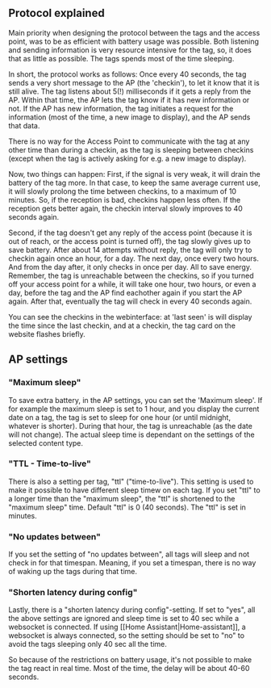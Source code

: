 ## Protocol explained
Main priority when designing the protocol between the tags and the access point, was to be as efficient with battery usage was possible. Both listening and sending information is very resource intensive for the tag, so, it does that as little as possible. The tags spends most of the time sleeping. 

In short, the protocol works as follows: Once every 40 seconds, the tag sends a very short message to the AP (the 'checkin'), to let it know that it is still alive. The tag listens about 5(!) milliseconds if it gets a reply from the AP. Within that time, the AP lets the tag know if it has new information or not. If the AP has new information, the tag initiates a request for the information (most of the time, a new image to display), and the AP sends that data.

There is no way for the Access Point to communicate with the tag at any other time than during a checkin, as the tag is sleeping between checkins (except when the tag is actively asking for e.g. a new image to display).

Now, two things can happen: First, if the signal is very weak, it will drain the battery of the tag more. In that case, to keep the same average current use, it will slowly prolong the time between checkins, to a maximum of 10 minutes. So, if the reception is bad, checkins happen less often. If the reception gets better again, the checkin interval slowly improves to 40 seconds again.

Second, if the tag doesn't get any reply of the access point (because it is out of reach, or the access point is turned off), the tag slowly gives up to save battery. After about 14 attempts without reply, the tag will only try to checkin again once an hour, for a day. The next day, once every two hours. And from the day after, it only checks in once per day. All to save energy. Remember, the tag is unreachable between the checkins, so if you turned off your access point for a while, it will take one hour, two hours, or even a day, before the tag and the AP find eachother again if you start the AP again. After that, eventually the tag will check in every 40 seconds again.

You can see the checkins in the webinterface: at 'last seen' is will display the time since the last checkin, and at a checkin, the tag card on the website flashes briefly.

## AP settings
### "Maximum sleep"
To save extra battery, in the AP settings, you can set the 'Maximum sleep'. If for example the maximum sleep is set to 1 hour, and you display the current date on a tag, the tag is set to sleep for one hour (or until midnight, whatever is shorter). During that hour, the tag is unreachable (as the date will not change). The actual sleep time is dependant on the settings of the selected content type.

### "TTL - Time-to-live"
There is also a setting per tag, "ttl" ("time-to-live"). This setting is used to make it possible to have different sleep timew on each tag. If you set "ttl" to a longer time than the "maximum sleep", the "ttl" is shortened to the "maximum sleep" time. Default "ttl" is 0 (40 seconds). The "ttl" is set in minutes.

### "No updates between"
If you set the setting of "no updates between", all tags will sleep and not check in for that timespan. Meaning, if you set a timespan, there is no way of waking up the tags during that time.

### "Shorten latency during config"
Lastly, there is a "shorten latency during config"-setting. If set to "yes", all the above settings are ignored and sleep time is set to 40 sec while a websocket is connected. If using [[Home Assistant|Home-assistant]], a websocket is always connected, so the setting should be set to "no" to avoid the tags sleeping only 40 sec all the time.

So because of the restrictions on battery usage, it's not possible to make the tag react in real time. 
Most of the time, the delay will be about 40-60 seconds. 
